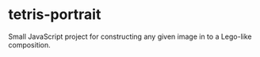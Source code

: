# tetris-portrait
Small JavaScript project for constructing any given image in to a Lego-like composition.

